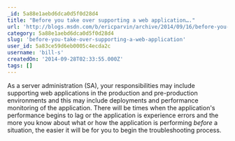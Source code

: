 ```yaml
---
_id: 5a88e1aebd6dca0d5f0d28d4
title: "Before you take over supporting a web application…."
url: 'http://blogs.msdn.com/b/ericparvin/archive/2014/09/16/before-you-take-over-supporting-a-web-application.aspx'
category: 5a88e1aebd6dca0d5f0d28d4
slug: 'before-you-take-over-supporting-a-web-application'
user_id: 5a83ce59d6eb0005c4ecda2c
username: 'bill-s'
createdOn: '2014-09-28T02:33:55.000Z'
tags: []
---
```


As a server administration (SA), your responsibilities may include supporting web applications in the production and pre-production environments and this may include deployments and performance monitoring of the application. There will be times when the application's performance begins to lag or the application is experience errors and the more you know about what or how the application is performing *before* a situation, the easier it will be for you to begin the troubleshooting process.
